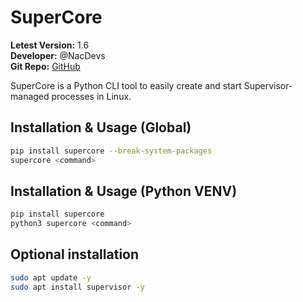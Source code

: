 # SuperCore

**Letest Version:** 1.6  
**Developer:** @NacDevs  
**Git Repo:** [GitHub](https://github.com/yuvrajmodz/SuperCore)

SuperCore is a Python CLI tool to easily create and start Supervisor-managed processes in Linux.

## Installation & Usage (Global)

```bash
pip install supercore --break-system-packages
supercore <command>
```

## Installation & Usage (Python VENV)

```bash
pip install supercore
python3 supercore <command>
```

## Optional installation

```bash
sudo apt update -y
sudo apt install supervisor -y
```
